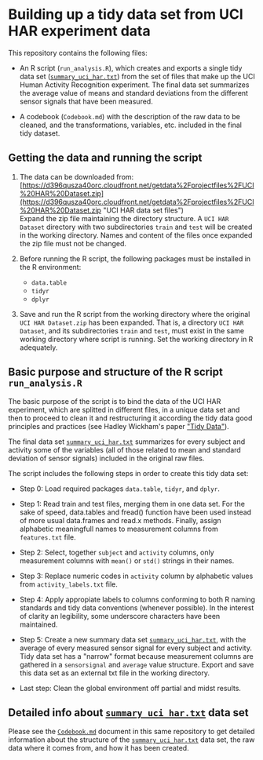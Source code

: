 # Building up a tidy data set from UCI HAR experiment data

This repository contains the following files:

- An R script (`run_analysis.R`), which creates and exports a single tidy data set ([`summary_uci_har.txt`](https://s3.amazonaws.com/coursera-uploads/user-35028f96ffdc0b3269d98348/975119/asst-3/44ba7100a75b11e5a2c3af6173465df2.txt "summary_uci_har.txt file")) from the set of files that make up the UCI Human Activity Recognition experiment. The final data set summarizes the average value of means and standard deviations from the different sensor signals that have been measured.

- A codebook (`Codebook.md`) with the description of the raw data to be cleaned, and the transformations, variables, etc. included in the final tidy dataset.

## Getting the data and running the script

1. The data can be downloaded from: [https://d396qusza40orc.cloudfront.net/getdata%2Fprojectfiles%2FUCI%20HAR%20Dataset.zip](https://d396qusza40orc.cloudfront.net/getdata%2Fprojectfiles%2FUCI%20HAR%20Dataset.zip  "UCI HAR data set files")  
Expand the zip file maintaining the directory structure. A `UCI HAR Dataset` directory with two subdirectories `train` and `test` will be created in the working directory. Names and content of the files once expanded the zip file must not be changed.

2. Before running the R script, the following packages must be installed in the R environment:

	- `data.table`
	- `tidyr`
	- `dplyr`    
                                                             
3. Save and run the R script from the working directory where the original `UCI HAR Dataset.zip` has been expanded. That is, a directory `UCI HAR Dataset`, and its subdirectories `train` and `test`, must exist in the same working directory where script is running. Set the working directory in R adequately.

## Basic purpose and structure of the R script `run_analysis.R`

The basic purpose of the script is to bind the data of the UCI HAR experiment, which are splitted in different files, in a unique data set and then to proceed to clean it and restructuring it according the tidy data good principles and practices (see Hadley Wickham's paper ["Tidy Data"](http://www.jstatsoft.org/article/view/v059i10 "Tidy Data paper")).

The final data set [`summary_uci_har.txt`](https://s3.amazonaws.com/coursera-uploads/user-35028f96ffdc0b3269d98348/975119/asst-3/44ba7100a75b11e5a2c3af6173465df2.txt "summary_uci_har.txt file") summarizes for every subject and activity some of the variables (all of those related to mean and standard deviation of sensor signals) included in the original raw files.

The script includes the following steps in order to create this tidy data set:

- Step 0: Load required packages `data.table`, `tidyr`, and `dplyr`.

- Step 1: Read train and test files, merging them in one data set. For the sake of speed, data.tables and fread() function have been used instead of more usual data.frames and read.x methods. Finally, assign alphabetic meaningfull names to measurement columns from `features.txt` file.

- Step 2: Select, together `subject` and `activity` columns, only measurement columns with `mean()` or `std()` strings in their names. 

- Step 3: Replace numeric codes in `activity` column by alphabetic values from `activity_labels.txt` file.

- Step 4: Apply appropiate labels to columns conforming to both R naming standards and tidy data conventions (whenever possible). In the interest of clarity an legibility, some underscore characters have been maintained. 

- Step 5: Create a new summary data set [`summary_uci_har.txt`](https://s3.amazonaws.com/coursera-uploads/user-35028f96ffdc0b3269d98348/975119/asst-3/44ba7100a75b11e5a2c3af6173465df2.txt "summary_uci_har.txt file"), with the average of every measured sensor signal for every subject and activity. Tidy data set has a "narrow" format because measurement columns are gathered in a `sensorsignal` and `average` value structure. Export and save this data set as an external txt file in the working directory.   

- Last step: Clean the global environment off partial and midst results.

## Detailed info about [`summary_uci_har.txt`](https://s3.amazonaws.com/coursera-uploads/user-35028f96ffdc0b3269d98348/975119/asst-3/44ba7100a75b11e5a2c3af6173465df2.txt "summary_uci_har.txt file") data set
Please see the [`Codebook.md`](https://github.com/e-bertrand/getting_and_cleaning_data/blob/master/Codebook.md "Codebook document") document in this same repository to get detailed information about the structure of the [`summary_uci_har.txt`](https://s3.amazonaws.com/coursera-uploads/user-35028f96ffdc0b3269d98348/975119/asst-3/44ba7100a75b11e5a2c3af6173465df2.txt "summary_uci_har.txt file") data set, the raw data where it comes from, and how it has been created.
